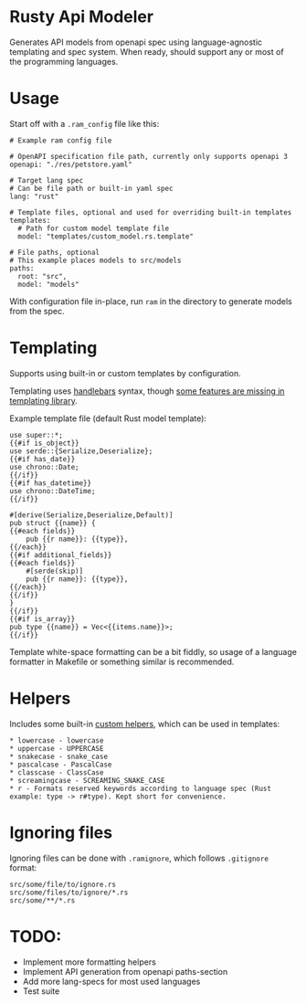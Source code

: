 # Rusty Api Modeler

Generates API models from openapi spec using language-agnostic templating and spec system. When ready, should support any or most of the programming languages.

# Usage

Start off with a `.ram_config` file like this:

```
# Example ram config file

# OpenAPI specification file path, currently only supports openapi 3
openapi: "./res/petstore.yaml"

# Target lang spec
# Can be file path or built-in yaml spec
lang: "rust"

# Template files, optional and used for overriding built-in templates
templates:
  # Path for custom model template file
  model: "templates/custom_model.rs.template"

# File paths, optional
# This example places models to src/models
paths:
  root: "src",
  model: "models"
```

With configuration file in-place, run `ram` in the directory to generate models from the spec.

# Templating

Supports using built-in or custom templates by configuration.

Templating uses [handlebars](https://handlebars-draft.knappi.org/guide) syntax, though [some features are missing in templating library](https://github.com/sunng87/handlebars-rust#limited-but-essential-control-structure-built-in).

Example template file (default Rust model template):

```
use super::*;
{{#if is_object}}
use serde::{Serialize,Deserialize};
{{#if has_date}}
use chrono::Date;
{{/if}}
{{#if has_datetime}}
use chrono::DateTime;
{{/if}}

#[derive(Serialize,Deserialize,Default)]
pub struct {{name}} {
{{#each fields}}
    pub {{r name}}: {{type}},
{{/each}}
{{#if additional_fields}}
{{#each fields}}
    #[serde(skip)]
    pub {{r name}}: {{type}},
{{/each}}
{{/if}}
}
{{/if}}
{{#if is_array}}
pub type {{name}} = Vec<{{items.name}}>;
{{/if}}
```

Template white-space formatting can be a bit fiddly, so usage of a language formatter in Makefile or something similar is recommended.

# Helpers

Includes some built-in [custom helpers](https://handlebars-draft.knappi.org/guide/#custom-helpers), which can be used in templates:
```
* lowercase - lowercase
* uppercase - UPPERCASE
* snakecase - snake_case
* pascalcase - PascalCase
* classcase - ClassCase
* screamingcase - SCREAMING_SNAKE_CASE
* r - Formats reserved keywords according to language spec (Rust example: type -> r#type). Kept short for convenience.
```

# Ignoring files

Ignoring files can be done with `.ramignore`, which follows `.gitignore` format:

```
src/some/file/to/ignore.rs
src/some/files/to/ignore/*.rs
src/some/**/*.rs
```

# TODO:
* Implement more formatting helpers
* Implement API generation from openapi paths-section
* Add more lang-specs for most used languages
* Test suite
